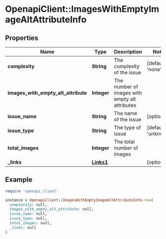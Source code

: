 # OpenapiClient::ImagesWithEmptyImageAltAttributeInfo

## Properties

| Name | Type | Description | Notes |
| ---- | ---- | ----------- | ----- |
| **complexity** | **String** | The complexity of the issue | [default to &#39;none&#39;] |
| **images_with_empty_alt_attribute** | **Integer** | The number of images with empty alt attributes |  |
| **issue_name** | **String** | The name of the issue | [optional] |
| **issue_type** | **String** | The type of issue | [default to &#39;unknown&#39;] |
| **total_images** | **Integer** | The total number of images |  |
| **_links** | [**Links1**](Links1.md) |  | [optional] |

## Example

```ruby
require 'openapi_client'

instance = OpenapiClient::ImagesWithEmptyImageAltAttributeInfo.new(
  complexity: null,
  images_with_empty_alt_attribute: null,
  issue_name: null,
  issue_type: null,
  total_images: null,
  _links: null
)
```

